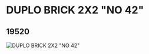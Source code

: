 # DUPLO BRICK 2X2 "NO 42"
## 19520
![DUPLO BRICK 2X2 "NO 42"](https://lc-www-live-s.legocdn.com/media/bricks/5/2/6100060.jpg)